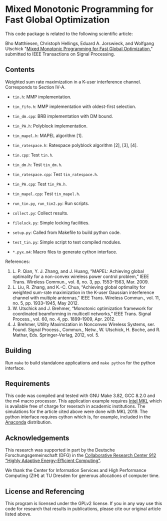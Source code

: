 Mixed Monotonic Programming for Fast Global Optimization
==================

This code package is related to the following scientific article:

Bho Matthiesen, Christoph Hellings, Eduard A. Jorswieck, and Wolfgang Utschick "[Mixed Monotonic Programming for Fast Global Optimization](http://arxiv.org/abs/1910.07853)," submitted to IEEE Transactions on Signal Processing.


## Contents

Weighted sum rate maximization in a K-user interference channel. Corresponds to Section IV-A.

* `tin.h`: MMP implementation.
* `tin_fifo.h`: MMP implementation with oldest-first selection.
* `tin_dm.cpp`: BRB implementation with DM bound.
* `tin_PA.h`: Polyblock implementation.
* `tin_mapel.h`: MAPEL algorithm [1].
* `tin_ratespace.h`: Ratespace polyblock algorithm [2], [3], [4].

* `tin.cpp`: Test `tin.h`.
* `tin_dm.h`: Test `tin_dm.h`.
* `tin_ratespace.cpp`: Test `tin_ratespace.h`.
* `tin_PA.cpp`: Test `tin_PA.h`.
* `tin_mapel.cpp`: Test `tin_mapel.h`.

* `run_tin.py`, `run_tin2.py`: Run scripts.
* `collect.py`: Collect results.
* `filelock.py`: Simple locking facilities.
* `setup.py`: Called from Makefile to build python code.
* `test_tin.py`: Simple script to test compiled modules.

* `*.pyx.m4`: Macro files to generate cython interface.

References:

1. L. P. Qian, Y. J. Zhang, and J. Huang, “MAPEL: Achieving global optimality for a non-convex wireless power control problem,” IEEE Trans. Wireless Commun., vol. 8, no. 3, pp. 1553–1563, Mar. 2009.
2. L. Liu, R. Zhang, and K.-C. Chua, “Achieving global optimality for weighted sum-rate maximization in the K-user Gaussian interference channel with multiple antennas,” IEEE Trans. Wireless Commun., vol. 11, no. 5, pp. 1933–1945, May 2012.
3. W. Utschick and J. Brehmer, “Monotonic optimization framework for coordinated beamforming in multicell networks,” IEEE Trans. Signal Process., vol. 60, no. 4, pp. 1899–1909, Apr. 2012.
4. J. Brehmer, Utility Maximization in Nonconvex Wireless Systems, ser. Found. Signal Process., Commun., Netw., W. Utschick, H. Boche, and R. Mathar, Eds. Springer-Verlag, 2012, vol. 5.  


## Building

Run `make` to build standalone applications and `make python` for the python interface.

## Requirements

This code was compiled and tested with GNU Make 3.82, GCC 8.2.0 and the m4 macro processor. This application example requires [Intel MKL](https://software.intel.com/mkl) which is available free of charge for reserach in academic institutions. The simulations for the article cited above were done with MKL 2019. The python interface requires cython which is, for example, included in the [Anaconda](https://www.anaconda.com/distribution/) distribution.

## Acknowledgements

This research was supported in part by the Deutsche Forschungsgemeinschaft (DFG) in the [Collaborative Research Center 912 "Highly Adaptive Energy-Efficient Computing"](https://tu-dresden.de/ing/forschung/sfb912).

We thank the Center for Information Services and High Performance Computing (ZIH) at TU Dresden for generous allocations of computer time.


## License and Referencing

This program is licensed under the GPLv2 license. If you in any way use this code for research that results in publications, please cite our original article listed above.

